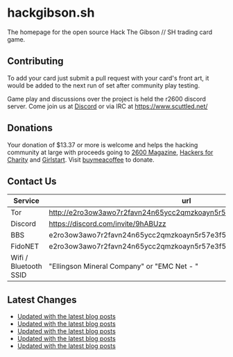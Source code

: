 # hackgibson.sh
The homepage for the open source Hack The Gibson // SH trading card game.


## Contributing

To add your card just submit a pull request with your card's front art, it would be added to the next run of set after community play testing.

Game play and discussions over the project is held the r2600 discord server. Come join us at [Discord](https://discord.com/invite/9hABUzz) or via IRC at https://www.scuttled.net/


## Donations

Your donation of $13.37 or more is welcome and helps the hacking community at large with proceeds going to [2600 Magazine](https://2600.com/), [Hackers for Charity](https://hackersforcharity.org) and [Girlstart](https://girlstart.org).  Visit [buymeacoffee](https://www.buymeacoffee.com/hackgibson.sh) to donate.


## Contact Us

Service | url
-|-
Tor | http://e2ro3ow3awo7r2favn24n65ycc2qmzkoayn5r57e3f56nvjwdcgg32ad.onion
Discord | https://discord.com/invite/9hABUzz
BBS | e2ro3ow3awo7r2favn24n65ycc2qmzkoayn5r57e3f56nvjwdcgg32ad.onion:23
FidoNET | e2ro3ow3awo7r2favn24n65ycc2qmzkoayn5r57e3f56nvjwdcgg32ad.onion:24554
Wifi / Bluetooth SSID | "Ellingson Mineral Company" or "EMC Net - <fidonet address>"

## Latest Changes
<!-- BLOG-POST-LIST:START -->
- [Updated with the latest blog posts](https://github.com/DFW2600/hackgibson.sh/commit/a0f78eac1b0696dff19ab5ad60b7b7bc7775d82d)
- [Updated with the latest blog posts](https://github.com/DFW2600/hackgibson.sh/commit/fe6e7acd5945ea443852d6d58cf9bd15371eae9e)
- [Updated with the latest blog posts](https://github.com/DFW2600/hackgibson.sh/commit/d679d1a1fe0b6022dd395037bbbe72fb17abc1a1)
- [Updated with the latest blog posts](https://github.com/DFW2600/hackgibson.sh/commit/0ed802c0523b138f387bece33a58ca56b1b7393d)
- [Updated with the latest blog posts](https://github.com/DFW2600/hackgibson.sh/commit/d8a5aaa794d5ba7db1ec874ac9c7a00b70058371)
<!-- BLOG-POST-LIST:END -->
